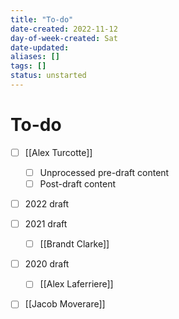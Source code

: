 ```yaml
---
title: "To-do"
date-created: 2022-11-12
day-of-week-created: Sat
date-updated: 
aliases: []
tags: []
status: unstarted
---
```


# To-do

- [ ] [[Alex Turcotte]]
	- [ ] Unprocessed pre-draft content
	- [ ] Post-draft content
- [ ] 2022 draft
- [ ] 2021 draft
	- [ ] [[Brandt Clarke]] 
- [ ] 2020 draft
	- [ ] [[Alex Laferriere]]
- [ ] [[Jacob Moverare]]


